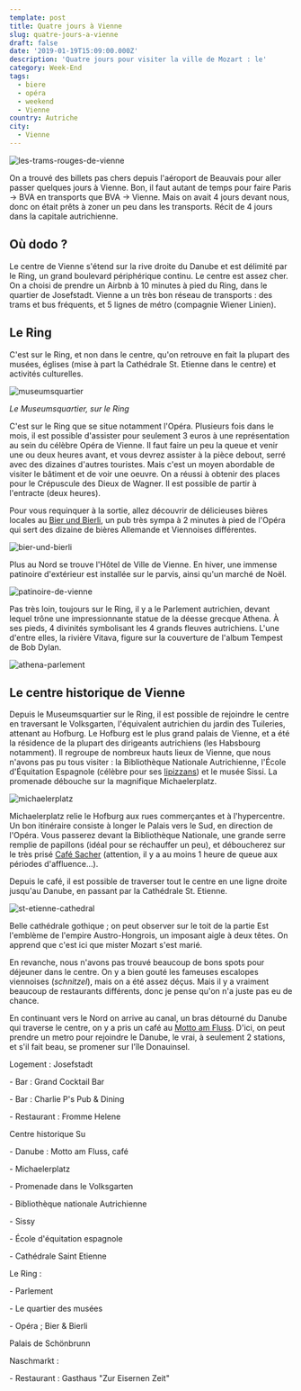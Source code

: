 ```yaml
---
template: post
title: Quatre jours à Vienne
slug: quatre-jours-a-vienne
draft: false
date: '2019-01-19T15:09:00.000Z'
description: 'Quatre jours pour visiter la ville de Mozart : le'
category: Week-End
tags:
  - biere
  - opéra
  - weekend
  - Vienne
country: Autriche
city:
  - Vienne
---
```

![les-trams-rouges-de-vienne](/media/50616269_386021988625372_6849860847229992960_n.jpg "Les trams rouges de Vienne")

On a trouvé des billets pas chers depuis l'aéroport de Beauvais pour aller passer quelques jours à Vienne. Bon, il faut autant de temps pour faire Paris -> BVA en transports que BVA -> Vienne. Mais on avait 4 jours devant nous, donc on était prêts à zoner un peu dans les transports. Récit de 4 jours dans la capitale autrichienne.

## Où dodo ?

Le centre de Vienne s'étend sur la rive droite du Danube et est délimité par le Ring, un grand boulevard périphérique continu. Le centre est assez cher. On a choisi de prendre un Airbnb à 10 minutes à pied du Ring, dans le quartier de Josefstadt. Vienne a un très bon réseau de transports : des trams et bus fréquents, et 5 lignes de métro (compagnie Wiener Linien). 

## Le Ring

C'est sur le Ring, et non dans le centre, qu'on retrouve en fait la plupart des musées, églises (mise à part la Cathédrale St. Etienne dans le centre) et activités culturelles.  

![museumsquartier](/media/49211291_532709337198483_8405607282989072384_n.jpg "Museumsquartier")

_Le Museumsquartier, sur le Ring_

C'est sur le Ring que se situe notamment l'Opéra. Plusieurs fois dans le mois, il est possible d'assister pour seulement 3 euros à une représentation au sein du célèbre Opéra de Vienne. Il faut faire un peu la queue et venir une ou deux heures avant, et vous devrez assister à la pièce debout, serré avec des dizaines d'autres touristes. Mais c'est un moyen abordable de visiter le bâtiment et de voir une oeuvre. On a réussi à obtenir des places pour le Crépuscule des Dieux de Wagner. Il est possible de partir à l'entracte (deux heures). 

Pour vous requinquer à la sortie, allez découvrir de délicieuses bières locales au [Bier und Bierli](http://www.bierundbierli.at/), un pub très sympa à 2 minutes à pied de l'Opéra qui sert des dizaine de bières Allemande et Viennoises différentes.

![bier-und-bierli](/media/50755921_489931831532900_6075382105213239296_n.jpg "Bier und Bierli, quartier de l'Opéra")

Plus au Nord se trouve l'Hôtel de Ville de Vienne. En hiver, une immense patinoire d'extérieur est installée sur le parvis, ainsi qu'un marché de Noël. 

![patinoire-de-vienne](/media/50299058_249609129263148_9150615990940205056_n.jpg "Patinoire de Vienne")

Pas très loin, toujours sur le Ring, il y a le Parlement autrichien, devant lequel trône une impressionnante statue de la déesse grecque Athena. À ses pieds, 4 divinités symbolisant les 4 grands fleuves autrichiens. L'une d'entre elles, la rivière Vitava, figure sur la couverture de l'album Tempest de Bob Dylan.

![athena-parlement](/media/50500517_2221415704767132_3288330904321130496_n.jpg "Statue d'Athéna au Parlement autrichien")

## 

## Le centre historique de Vienne

Depuis le Museumsquartier sur le Ring, il est possible de rejoindre le centre en traversant le Volksgarten, l'équivalent autrichien du jardin des Tuileries, attenant au Hofburg. Le Hofburg est le plus grand palais de Vienne, et a été la résidence de la plupart des dirigeants autrichiens (les Habsbourg notamment). Il regroupe de nombreux hauts lieux de Vienne, que nous n'avons pas pu tous visiter : la Bibliothèque Nationale Autrichienne, l'École d'Équitation Espagnole (célèbre pour ses [lipizzans](https://fr.wikipedia.org/wiki/Lipizzan)) et le musée Sissi. La promenade débouche sur la magnifique Michaelerplatz.

![michaelerplatz](/media/50299079_584828378646595_8455753066279337984_n.jpg "Michaelerplatz")

Michaelerplatz relie le Hofburg aux rues commerçantes et à l'hypercentre. Un bon itinéraire consiste à longer le Palais vers le Sud, en direction de l'Opéra. Vous passerez devant la Bibliothèque Nationale, une grande serre remplie de papillons (idéal pour se réchauffer un peu), et déboucherez sur le très prisé [Café Sacher](https://www.sacher.com/en/original-sacher-cake/sacher-cafe-en/cafe-sacher-wien-3/) (attention, il y a au moins 1 heure de queue aux périodes d'affluence...). 

Depuis le café, il est possible de traverser tout le centre en une ligne droite jusqu'au Danube, en passant par la Cathédrale St. Etienne. 

![st-etienne-cathedral](/media/50301891_2150910704968471_6611448453874581504_n.jpg "Cathédrale Saint Etienne")

Belle cathédrale gothique ; on peut observer sur le toit de la partie Est l'emblème de l'empire Austro-Hongrois, un imposant aigle à deux têtes. On apprend que c'est ici que mister Mozart s'est marié. 

En revanche, nous n'avons pas trouvé beaucoup de bons spots pour déjeuner dans le centre. On y a bien gouté les fameuses escalopes viennoises (_schnitzel_), mais on a été assez déçus. Mais il y a vraiment beaucoup de restaurants différents, donc je pense qu'on n'a juste pas eu de chance.

En continuant vers le Nord on arrive au canal, un bras détourné du Danube qui traverse le centre, on y a pris un café au [Motto am Fluss](https://www.tripadvisor.fr/Restaurant_Review-g190454-d1852133-Reviews-Motto_am_Fluss-Vienna.html). D'ici, on peut prendre un metro pour rejoindre le Danube, le vrai, à seulement 2 stations, et s'il fait beau, se promener sur l'île Donauinsel. 



Logement : Josefstadt

\- Bar : Grand Cocktail Bar

\- Bar : Charlie P's Pub & Dining

\- Restaurant : Fromme Helene

Centre historique Su

\- Danube : Motto am Fluss, café

\- Michaelerplatz

\- Promenade dans le Volksgarten

\- Bibliothèque nationale Autrichienne

\- Sissy 

\- École d'équitation espagnole

\- Cathédrale Saint Etienne

Le Ring : 

\- Parlement

\- Le quartier des musées

\- Opéra ; Bier & Bierli

Palais de Schönbrunn

Naschmarkt : 

\- Restaurant : Gasthaus "Zur Eisernen Zeit"
